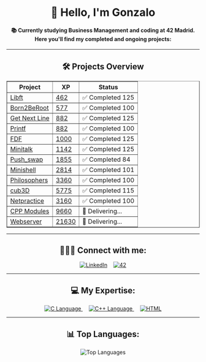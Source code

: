 <div align="center">
  <h1>👋 Hello, I'm Gonzalo</h1>
  <h4>📚 Currently studying Business Management and coding at 42 Madrid. Here you'll find my completed and ongoing projects:</h4>
  <hr>
  
  <h2>🛠️ Projects Overview</h2>
  <table border="1" cellspacing="0" cellpadding="5">
    <thead>
      <tr>
        <th>Project</th>
        <th>XP</th>
        <th>Status</th>
      </tr>
    </thead>
    <tbody>
      <tr>
        <td><a href="https://github.com/titogf/Libft">Libft</a></td>
        <td><a href="https://projects.intra.42.fr/projects/42cursus-libft">462</a></td>
        <td>✅ Completed 125</td>
      </tr>
      <tr>
        <td><a href="https://github.com/titogf/Born2BeRoot">Born2BeRoot</a></td>
        <td><a href="https://projects.intra.42.fr/projects/born2beroot">577</a></td>
        <td>✅ Completed 100</td>
      </tr>
      <tr>
        <td><a href="https://github.com/titogf/Get_Next_Line">Get Next Line</a></td>
        <td><a href="https://projects.intra.42.fr/projects/42cursus-get_next_line">882</a></td>
        <td>✅ Completed 125</td>
      </tr>
      <tr>
        <td><a href="https://github.com/titogf/Ft_printf">Printf</a></td>
        <td><a href="https://projects.intra.42.fr/projects/42cursus-ft_printf">882</a></td>
        <td>✅ Completed 100</td>
      </tr>
      <tr>
        <td><a href="https://github.com/titogf/Fdf">FDF</a></td>
        <td><a href="https://projects.intra.42.fr/projects/42cursus-fdf">1000</a></td>
        <td>✅ Completed 125</td>
      </tr>
      <tr>
        <td><a href="https://github.com/titogf/Minitalk">Minitalk</a></td>
        <td><a href="https://projects.intra.42.fr/projects/minitalk">1142</a></td>
        <td>✅ Completed 125</td>
      </tr>
      <tr>
        <td><a href="https://github.com/titogf/push_swap">Push_swap</a></td>
        <td><a href="https://projects.intra.42.fr/projects/42cursus-push_swap">1855</a></td>
        <td>✅ Completed 84</td>
      </tr>
      <tr>
        <td><a href="https://github.com/titogf/minishell">Minishell</a></td>
        <td><a href="https://projects.intra.42.fr/projects/42cursus-minishell">2814</a></td>
        <td>✅ Completed 101</td>
      </tr>
      <tr>
        <td><a href="https://github.com/titogf/Philosophers">Philosophers</a></td>
        <td><a href="https://projects.intra.42.fr/projects/42cursus-philosophers">3360</a></td>
        <td>✅ Completed 100</td>
      </tr>
      <tr>
        <td><a href="https://github.com/titogf/cub3D">cub3D</a></td>
        <td><a href="https://projects.intra.42.fr/projects/cub3d">5775</a></td>
        <td>✅ Completed 115</td>
      </tr>
      <tr>
        <td><a href="https://github.com/titogf/netpractice">Netpractice</a></td>
        <td><a href="https://projects.intra.42.fr/netpractice/gfernand">3160</a></td>
        <td>✅ Completed 100</td>
      </tr>
      <tr>
        <td><a href="https://github.com/titogf/cpp">CPP Modules</a></td>
        <td><a href="https://projects.intra.42.fr/projects/cpp-module-04">9660</a></td>
        <td>🔄 Delivering...</td>
      </tr>
      <tr>
        <td><a href="https://github.com/mhernangilp/webserv/">Webserver</a></td>
        <td><a href="https://projects.intra.42.fr/projects/webserv">21630</a></td>
        <td>🔄 Delivering...</td>
      </tr>
    </tbody>
  </table>

  <hr>

  <h2>👨🏽‍💻 Connect with me:</h2>
  <a href="https://www.linkedin.com/in/gonzalo-fern%C3%A1ndez-alonso-b06690230/"><img src="https://img.icons8.com/color/48/000000/linkedin.png" alt="LinkedIn"/></a>&nbsp;&nbsp;&nbsp;
  <a href="https://profile.intra.42.fr/"><img src="https://img.icons8.com/color/48/000000/42.png" alt="42"/></a>

  <hr>

  <h2>💻 My Expertise:</h2>
  <a href="https://en.wikipedia.org/wiki/C_(programming_language)" target="_blank">
    <img src="https://img.icons8.com/color/48/000000/c-programming.png" alt="C Language"/>
  </a>&nbsp;&nbsp;&nbsp;
  <a href="https://en.wikipedia.org/wiki/C%2B%2B" target="_blank">
    <img src="https://img.icons8.com/color/48/000000/c-plus-plus-logo.png" alt="C++ Language"/>
  </a>&nbsp;&nbsp;&nbsp;
  <a href="https://en.wikipedia.org/wiki/HTML" target="_blank">
    <img src="https://img.icons8.com/color/48/000000/html-5.png" alt="HTML"/>
  </a>

  <hr>

  <h2>📊 Top Languages:</h2>
  <img src="https://github-readme-stats.vercel.app/api/top-langs/?username=titogf&layout=compact" alt="Top Languages">
</div>

